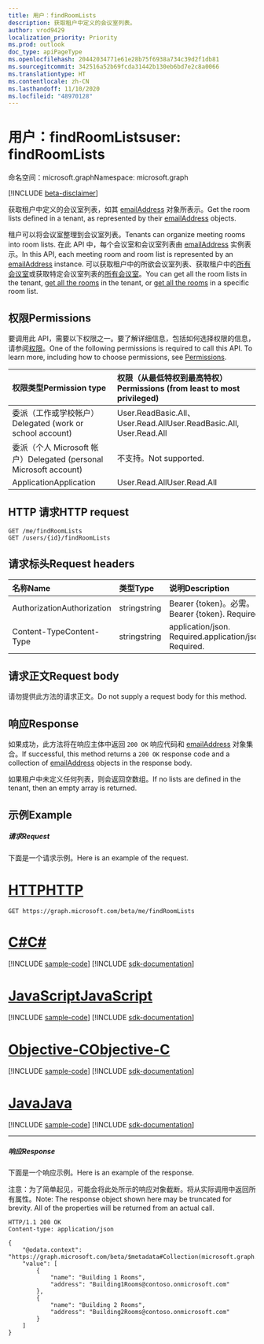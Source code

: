 ```yaml
---
title: 用户：findRoomLists
description: 获取租户中定义的会议室列表。
author: vrod9429
localization_priority: Priority
ms.prod: outlook
doc_type: apiPageType
ms.openlocfilehash: 20442034771e61e28b75f6938a734c39d2f1db81
ms.sourcegitcommit: 342516a52b69fcda31442b130eb6bd7e2c8a0066
ms.translationtype: HT
ms.contentlocale: zh-CN
ms.lasthandoff: 11/10/2020
ms.locfileid: "48970128"
---
```

# <a name="user-findroomlists"></a><span data-ttu-id="40d4e-103">用户：findRoomLists</span><span class="sxs-lookup"><span data-stu-id="40d4e-103">user: findRoomLists</span></span>

<span data-ttu-id="40d4e-104">命名空间：microsoft.graph</span><span class="sxs-lookup"><span data-stu-id="40d4e-104">Namespace: microsoft.graph</span></span>

[!INCLUDE [beta-disclaimer](../../includes/beta-disclaimer.md)]

<span data-ttu-id="40d4e-105">获取租户中定义的会议室列表，如其 [emailAddress](../resources/emailaddress.md) 对象所表示。</span><span class="sxs-lookup"><span data-stu-id="40d4e-105">Get the room lists defined in a tenant, as represented by their [emailAddress](../resources/emailaddress.md) objects.</span></span>

<span data-ttu-id="40d4e-106">租户可以将会议室整理到会议室列表。</span><span class="sxs-lookup"><span data-stu-id="40d4e-106">Tenants can organize meeting rooms into room lists.</span></span> <span data-ttu-id="40d4e-107">在此 API 中，每个会议室和会议室列表由 [emailAddress](../resources/emailaddress.md) 实例表示。</span><span class="sxs-lookup"><span data-stu-id="40d4e-107">In this API, each meeting room and room list is represented by an [emailAddress](../resources/emailaddress.md) instance.</span></span>
<span data-ttu-id="40d4e-108">可以获取租户中的所欲会议室列表、获取租户中的[所有会议室](user-findrooms.md)或获取特定会议室列表的[所有会议室](user-findrooms.md)。</span><span class="sxs-lookup"><span data-stu-id="40d4e-108">You can get all the room lists in the tenant, [get all the rooms](user-findrooms.md) in the tenant, or [get all the rooms](user-findrooms.md) in a specific room list.</span></span>


## <a name="permissions"></a><span data-ttu-id="40d4e-109">权限</span><span class="sxs-lookup"><span data-stu-id="40d4e-109">Permissions</span></span>
<span data-ttu-id="40d4e-p102">要调用此 API，需要以下权限之一。要了解详细信息，包括如何选择权限的信息，请参阅[权限](/graph/permissions-reference)。</span><span class="sxs-lookup"><span data-stu-id="40d4e-p102">One of the following permissions is required to call this API. To learn more, including how to choose permissions, see [Permissions](/graph/permissions-reference).</span></span>


|<span data-ttu-id="40d4e-112">权限类型</span><span class="sxs-lookup"><span data-stu-id="40d4e-112">Permission type</span></span>      | <span data-ttu-id="40d4e-113">权限（从最低特权到最高特权）</span><span class="sxs-lookup"><span data-stu-id="40d4e-113">Permissions (from least to most privileged)</span></span>              |
|:--------------------|:---------------------------------------------------------|
|<span data-ttu-id="40d4e-114">委派（工作或学校帐户）</span><span class="sxs-lookup"><span data-stu-id="40d4e-114">Delegated (work or school account)</span></span> | <span data-ttu-id="40d4e-115">User.ReadBasic.All、User.Read.All</span><span class="sxs-lookup"><span data-stu-id="40d4e-115">User.ReadBasic.All, User.Read.All</span></span>    |
|<span data-ttu-id="40d4e-116">委派（个人 Microsoft 帐户）</span><span class="sxs-lookup"><span data-stu-id="40d4e-116">Delegated (personal Microsoft account)</span></span> | <span data-ttu-id="40d4e-117">不支持。</span><span class="sxs-lookup"><span data-stu-id="40d4e-117">Not supported.</span></span>    |
|<span data-ttu-id="40d4e-118">Application</span><span class="sxs-lookup"><span data-stu-id="40d4e-118">Application</span></span> | <span data-ttu-id="40d4e-119">User.Read.All</span><span class="sxs-lookup"><span data-stu-id="40d4e-119">User.Read.All</span></span> |

## <a name="http-request"></a><span data-ttu-id="40d4e-120">HTTP 请求</span><span class="sxs-lookup"><span data-stu-id="40d4e-120">HTTP request</span></span>
<!-- { "blockType": "ignored" } -->
```http
GET /me/findRoomLists
GET /users/{id}/findRoomLists

```

## <a name="request-headers"></a><span data-ttu-id="40d4e-121">请求标头</span><span class="sxs-lookup"><span data-stu-id="40d4e-121">Request headers</span></span>
| <span data-ttu-id="40d4e-122">名称</span><span class="sxs-lookup"><span data-stu-id="40d4e-122">Name</span></span>       | <span data-ttu-id="40d4e-123">类型</span><span class="sxs-lookup"><span data-stu-id="40d4e-123">Type</span></span> | <span data-ttu-id="40d4e-124">说明</span><span class="sxs-lookup"><span data-stu-id="40d4e-124">Description</span></span> |
|:---------------|:----------|:----------|
| <span data-ttu-id="40d4e-125">Authorization</span><span class="sxs-lookup"><span data-stu-id="40d4e-125">Authorization</span></span>  | <span data-ttu-id="40d4e-126">string</span><span class="sxs-lookup"><span data-stu-id="40d4e-126">string</span></span>  | <span data-ttu-id="40d4e-p103">Bearer {token}。必需。</span><span class="sxs-lookup"><span data-stu-id="40d4e-p103">Bearer {token}. Required.</span></span> |
| <span data-ttu-id="40d4e-129">Content-Type</span><span class="sxs-lookup"><span data-stu-id="40d4e-129">Content-Type</span></span>  | <span data-ttu-id="40d4e-130">string</span><span class="sxs-lookup"><span data-stu-id="40d4e-130">string</span></span>  | <span data-ttu-id="40d4e-p104">application/json. Required.</span><span class="sxs-lookup"><span data-stu-id="40d4e-p104">application/json. Required.</span></span> |


## <a name="request-body"></a><span data-ttu-id="40d4e-133">请求正文</span><span class="sxs-lookup"><span data-stu-id="40d4e-133">Request body</span></span>
<span data-ttu-id="40d4e-134">请勿提供此方法的请求正文。</span><span class="sxs-lookup"><span data-stu-id="40d4e-134">Do not supply a request body for this method.</span></span>

## <a name="response"></a><span data-ttu-id="40d4e-135">响应</span><span class="sxs-lookup"><span data-stu-id="40d4e-135">Response</span></span>

<span data-ttu-id="40d4e-136">如果成功，此方法将在响应主体中返回 `200 OK` 响应代码和 [emailAddress](../resources/emailaddress.md) 对象集合。</span><span class="sxs-lookup"><span data-stu-id="40d4e-136">If successful, this method returns a `200 OK` response code and a collection of [emailAddress](../resources/emailaddress.md) objects in the response body.</span></span>

<span data-ttu-id="40d4e-137">如果租户中未定义任何列表，则会返回空数组。</span><span class="sxs-lookup"><span data-stu-id="40d4e-137">If no lists are defined in the tenant, then an empty array is returned.</span></span>

## <a name="example"></a><span data-ttu-id="40d4e-138">示例</span><span class="sxs-lookup"><span data-stu-id="40d4e-138">Example</span></span>
##### <a name="request"></a><span data-ttu-id="40d4e-139">请求</span><span class="sxs-lookup"><span data-stu-id="40d4e-139">Request</span></span>

<span data-ttu-id="40d4e-140">下面是一个请求示例。</span><span class="sxs-lookup"><span data-stu-id="40d4e-140">Here is an example of the request.</span></span>


# <a name="http"></a>[<span data-ttu-id="40d4e-141">HTTP</span><span class="sxs-lookup"><span data-stu-id="40d4e-141">HTTP</span></span>](#tab/http)
<!-- {
  "blockType": "request",
  "name": "user_get_room_lists"
}-->
```msgraph-interactive
GET https://graph.microsoft.com/beta/me/findRoomLists
```
# <a name="c"></a>[<span data-ttu-id="40d4e-142">C#</span><span class="sxs-lookup"><span data-stu-id="40d4e-142">C#</span></span>](#tab/csharp)
[!INCLUDE [sample-code](../includes/snippets/csharp/user-get-room-lists-csharp-snippets.md)]
[!INCLUDE [sdk-documentation](../includes/snippets/snippets-sdk-documentation-link.md)]

# <a name="javascript"></a>[<span data-ttu-id="40d4e-143">JavaScript</span><span class="sxs-lookup"><span data-stu-id="40d4e-143">JavaScript</span></span>](#tab/javascript)
[!INCLUDE [sample-code](../includes/snippets/javascript/user-get-room-lists-javascript-snippets.md)]
[!INCLUDE [sdk-documentation](../includes/snippets/snippets-sdk-documentation-link.md)]

# <a name="objective-c"></a>[<span data-ttu-id="40d4e-144">Objective-C</span><span class="sxs-lookup"><span data-stu-id="40d4e-144">Objective-C</span></span>](#tab/objc)
[!INCLUDE [sample-code](../includes/snippets/objc/user-get-room-lists-objc-snippets.md)]
[!INCLUDE [sdk-documentation](../includes/snippets/snippets-sdk-documentation-link.md)]

# <a name="java"></a>[<span data-ttu-id="40d4e-145">Java</span><span class="sxs-lookup"><span data-stu-id="40d4e-145">Java</span></span>](#tab/java)
[!INCLUDE [sample-code](../includes/snippets/java/user-get-room-lists-java-snippets.md)]
[!INCLUDE [sdk-documentation](../includes/snippets/snippets-sdk-documentation-link.md)]

---


##### <a name="response"></a><span data-ttu-id="40d4e-146">响应</span><span class="sxs-lookup"><span data-stu-id="40d4e-146">Response</span></span>
<span data-ttu-id="40d4e-147">下面是一个响应示例。</span><span class="sxs-lookup"><span data-stu-id="40d4e-147">Here is an example of the response.</span></span> 

<span data-ttu-id="40d4e-p105">注意：为了简单起见，可能会将此处所示的响应对象截断。将从实际调用中返回所有属性。</span><span class="sxs-lookup"><span data-stu-id="40d4e-p105">Note: The response object shown here may be truncated for brevity. All of the properties will be returned from an actual call.</span></span>
<!-- {
  "blockType": "response",
  "name": "user_get_room_lists",
  "truncated": true,
  "@odata.type": "microsoft.graph.emailAddress",
  "isCollection": true
} -->
```http
HTTP/1.1 200 OK
Content-type: application/json

{
    "@odata.context": "https://graph.microsoft.com/beta/$metadata#Collection(microsoft.graph.emailAddress)",
    "value": [
        {
            "name": "Building 1 Rooms",
            "address": "Building1Rooms@contoso.onmicrosoft.com"
        },
        {
            "name": "Building 2 Rooms",
            "address": "Building2Rooms@contoso.onmicrosoft.com"
        }
    ]
}
```


<!-- uuid: 8fcb5dbc-d5aa-4681-8e31-b001d5168d79
2015-10-25 14:57:30 UTC -->
<!--
{
  "type": "#page.annotation",
  "description": "user: findRoomLists",
  "keywords": "",
  "section": "documentation",
  "tocPath": "",
  "suppressions": [
  ]
}
-->


